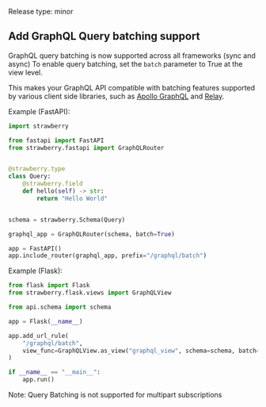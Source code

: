Release type: minor

## Add GraphQL Query batching support

GraphQL query batching is now supported across all frameworks (sync and async)
To enable query batching, set the `batch` parameter to True at the view level.

This makes your GraphQL API compatible with batching features supported by various
client side libraries, such as [Apollo GraphQL](https://www.apollographql.com/docs/react/api/link/apollo-link-batch-http) and [Relay](https://github.com/relay-tools/react-relay-network-modern?tab=readme-ov-file#batching-several-requests-into-one).

Example (FastAPI):

```py
import strawberry

from fastapi import FastAPI
from strawberry.fastapi import GraphQLRouter


@strawberry.type
class Query:
    @strawberry.field
    def hello(self) -> str:
        return "Hello World"


schema = strawberry.Schema(Query)

graphql_app = GraphQLRouter(schema, batch=True)

app = FastAPI()
app.include_router(graphql_app, prefix="/graphql/batch")
```

Example (Flask):
```py
from flask import Flask
from strawberry.flask.views import GraphQLView

from api.schema import schema

app = Flask(__name__)

app.add_url_rule(
    "/graphql/batch",
    view_func=GraphQLView.as_view("graphql_view", schema=schema, batch=True),
)

if __name__ == "__main__":
    app.run()
```

Note: Query Batching is not supported for multipart subscriptions
